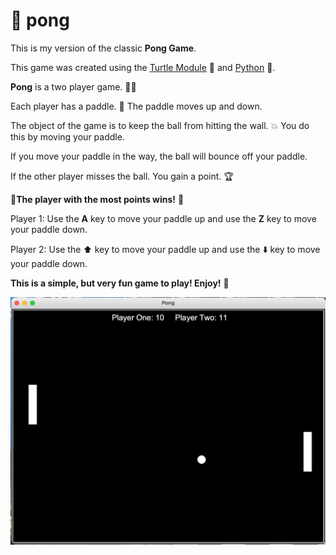 # 🏓 pong

This is my version of the classic **Pong Game**. 

This game was created using the [Turtle Module](https://docs.python.org/3/library/turtle.html) 🐢 and [Python](https://www.python.org/about/gettingstarted/) 🐍.

**Pong** is a two player game. 🤼‍♀️

Each player has a paddle. 🏓 The paddle moves up and down.

The object of the game is to keep the ball from hitting the wall. 💥 You do this by moving your paddle.

If you move your paddle in the way, the ball will bounce off your paddle. 

If the other player misses the ball. You gain a point. 🏆

 🎈**The player with the most points wins!** 🎈

Player 1: Use the **A** key to move your paddle up and use the **Z** key to move your paddle down.

Player 2: Use the ⬆️ key to move your paddle up and use the ⬇️ key to move your paddle down.

**This is a simple, but very fun game to play! Enjoy!** 🏓

![Screenshot of classic Pong Game with two paddles, ball in play, and a score of 10 to 11.](https://github.com/mzrithm/pong/blob/8e20e0bc9861f9b2409d6ab565e5eb9f61241366/screenshots/Screen%20Shot%202021-08-26%20at%204.00.29%20PM.png)

